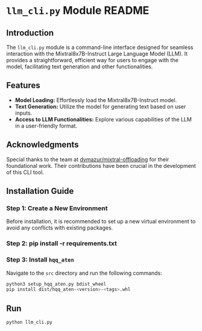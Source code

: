# `llm_cli.py` Module README

## Introduction

The `llm_cli.py` module is a command-line interface designed for seamless interaction with the Mixtral8x7B-Instruct Large Language Model (LLM). It provides a straightforward, efficient way for users to engage with the model, facilitating text generation and other functionalities.

## Features

- **Model Loading:** Effortlessly load the Mixtral8x7B-Instruct model.
- **Text Generation:** Utilize the model for generating text based on user inputs.
- **Access to LLM Functionalities:** Explore various capabilities of the LLM in a user-friendly format.

## Acknowledgments

Special thanks to the team at [dvmazur/mixtral-offloading](https://github.com/dvmazur/mixtral-offloading.git) for their foundational work. Their contributions have been crucial in the development of this CLI tool.

## Installation Guide

### Step 1: Create a New Environment

Before installation, it is recommended to set up a new virtual environment to avoid any conflicts with existing packages.

### Step 2: pip install -r requirements.txt

### Step 3: Install `hqq_aten`

Navigate to the `src` directory and run the following commands:

```bash
python3 setup_hqq_aten.py bdist_wheel
pip install dist/hqq_aten-<version>-<tags>.whl
```

## Run
```bash
python llm_cli.py
```